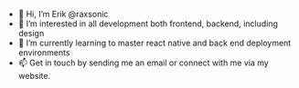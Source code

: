 - 👋 Hi, I’m Erik @raxsonic
- 👀 I’m interested in all development both frontend, backend, including design
- 🌱 I’m currently learning to master react native and back end deployment environments
- 📫 Get in touch by sending me an email or connect with me via my website.


